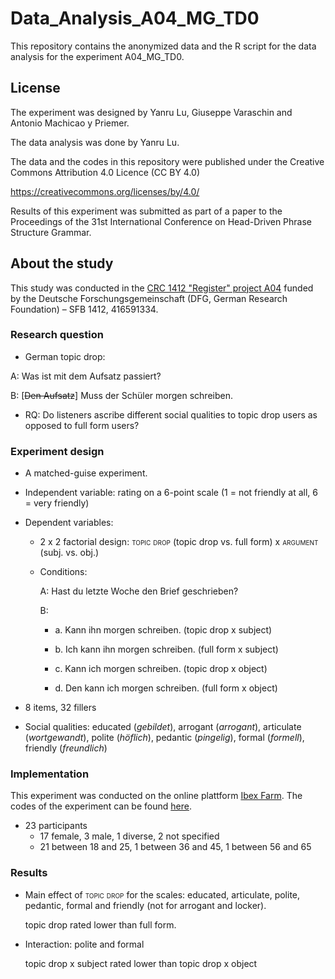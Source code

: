 # Data_Analysis_A04_MG_TD0

This repository contains the anonymized data and the R script for the data analysis for the experiment A04_MG_TD0.

## License
The experiment was designed by Yanru Lu, Giuseppe Varaschin and Antonio Machicao y Priemer.

The data analysis was done by Yanru Lu.

The data and the codes in this repository were published under the Creative Commons Attribution 4.0 Licence (CC BY 4.0)

https://creativecommons.org/licenses/by/4.0/

Results of this experiment was submitted as part of a paper to the Proceedings of the 31st International Conference on Head-Driven Phrase Structure Grammar.

## About the study
This study was conducted in the [CRC 1412 "Register" project A04](https://sfb1412.hu-berlin.de/projects/a04/) funded by the Deutsche Forschungsgemeinschaft (DFG, German Research Foundation) – SFB 1412, 416591334﻿﻿.

### Research question
* German topic drop:

A: Was ist mit dem Aufsatz passiert?

B: \[~~Den Aufsatz~~\] Muss der Schüler morgen schreiben.

* RQ: Do listeners ascribe different social qualities to topic drop users as opposed to full form users?

### Experiment design
* A matched-guise experiment.
* Independent variable: rating on a 6-point scale (1 = not friendly at all, 6 = very friendly)
* Dependent variables:
    + 2 x 2 factorial design: <span style="font-variant:small-caps;">topic drop</span> (topic drop vs. full form) x <span style="font-variant:small-caps;">argument</span> (subj. vs. obj.)
    + Conditions:
      
      A: Hast du letzte Woche den Brief geschrieben?

      B:
      - a. Kann ihn morgen schreiben. (topic drop x subject)

      - b. Ich kann ihn morgen schreiben. (full form x subject)

      - c. Kann ich morgen schreiben. (topic drop x object)

      - d. Den kann ich morgen schreiben. (full form x object)

* 8 items, 32 fillers
* Social qualities: educated (*gebildet*), arrogant (*arrogant*), articulate (*wortgewandt*), polite (*höflich*), pedantic (*pingelig*), formal (*formell*), friendly (*freundlich*)

### Implementation
This experiment was conducted on the online plattform [Ibex Farm](https://korpling.german.hu-berlin.de/ibex/). The codes of the experiment can be found [here](https://github.com/Lu-Yanru/Ibex_A04_MG_TD0).

* 23 participants
    + 17 female, 3 male, 1 diverse, 2 not specified
    + 21 between 18 and 25, 1 between 36 and 45, 1 between 56 and 65

### Results
* Main effect of <span style="font-variant:small-caps;">topic drop</span> for the scales: educated, articulate, polite, pedantic, formal and friendly (not for arrogant and locker).

  topic drop rated lower than full form.

* Interaction: polite and formal

  topic drop x subject rated lower than topic drop x object
